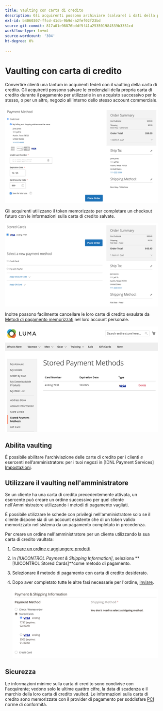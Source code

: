 ```yaml
---
title: Vaulting con carta di credito
description: Gli acquirenti possono archiviare (salvare) i dati della propria carta di credito per acquisti futuri.
exl-id: b4060307-ffcd-41cb-9b9d-a2fef02f23bd
source-git-commit: 817a01e98876bddf5f41a253501984539b3351cd
workflow-type: tm+mt
source-wordcount: '304'
ht-degree: 0%

---
```


# Vaulting con carta di credito

Convertire clienti una tantum in acquirenti fedeli con il vaulting della carta di credito. Gli acquirenti possono salvare le credenziali della propria carta di credito durante il pagamento per utilizzarle in un acquisto successivo per lo stesso, o per un altro, negozio all&#39;interno dello stesso account commerciale.

![Archiviare la propria carta di credito per un uso successivo](assets/save-card-for-later.png)

Gli acquirenti utilizzano il token memorizzato per completare un checkout futuro con le informazioni sulla carta di credito salvate.

![Utilizzare le credenziali archiviate per un acquisto futuro](assets/use-stored-card.png)

Inoltre possono facilmente cancellare le loro carte di credito evaulate da [Metodi di pagamento memorizzati](https://docs.magento.com/user-guide/customers/account-dashboard-stored-payment-methods.html) nel loro account personale.

![Metodi di pagamento memorizzati nel mio account](assets/stored-payment-methods.png)

## Abilita vaulting

È possibile abilitare l&#39;archiviazione delle carte di credito per i clienti _e_ esercenti nell&#39;amministratore: per i tuoi negozi in [!DNL Payment Services] [Impostazioni](settings.md#card-vaulting).

## Utilizzare il vaulting nell&#39;amministratore

Se un cliente ha una carta di credito precedentemente attivata, un esercente può creare un ordine successivo per quel cliente nell&#39;Amministratore utilizzando i metodi di pagamento vagliati.

È possibile utilizzare le schede con privilegi nell&#39;amministratore solo se il cliente dispone sia di un account esistente che di un token valido memorizzato nel sistema da un pagamento completato in precedenza.

Per creare un ordine nell&#39;amministratore per un cliente utilizzando la sua carta di credito vaultata:

1. [Creare un ordine e aggiungere prodotti](https://experienceleague.adobe.com/docs/commerce-admin/stores-sales/point-of-purchase/assist/customer-account-create-order.html).
1. In _[!UICONTROL Payment & Shipping Information]_, seleziona **[!UICONTROL Stored Cards]**come metodo di pagamento.
1. Selezionare il metodo di pagamento con carta di credito desiderato.
1. Dopo aver completato tutte le altre fasi necessarie per l&#39;ordine, [inviare](https://experienceleague.adobe.com/docs/commerce-admin/stores-sales/point-of-purchase/assist/customer-account-create-order.html?lang=en#step-3%3A-submit-the-order).

   ![Utilizza la carta di credito attivata in Amministratore per il cliente](assets/admin-vaultedcard.png)

## Sicurezza

Le informazioni minime sulla carta di credito sono condivise con l&#39;acquirente; vedono solo le ultime quattro cifre, la data di scadenza e il marchio della loro carta di credito vaulted. Le informazioni sulla carta di credito sono memorizzate con il provider di pagamento per soddisfare [PCI](security.md#PCI-compliance) norme di conformità.

